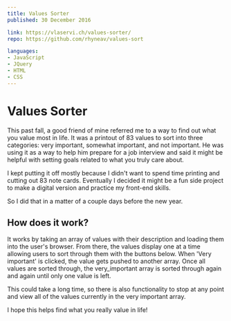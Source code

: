 ```yaml
---
title: Values Sorter
published: 30 December 2016

link: https://vlaservi.ch/values-sorter/
repo: https://github.com/rhyneav/values-sort

languages:
- JavaScript
- JQuery
- HTML
- CSS
---
```


# Values Sorter

This past fall, a good friend of mine referred me to a way to find out what you value most in life.
It was a printout of 83 values to sort into three categories: very important, somewhat important, and not important.
He was using it as a way to help him prepare for a job interview and said it might be helpful with setting goals related to what you truly care about.

I kept putting it off mostly because I didn't want to spend time printing and cutting out 83 note cards.
Eventually I decided it might be a fun side project to make a digital version and practice my front-end skills.

So I did that in a matter of a couple days before the new year.

## How does it work?

It works by taking an array of values with their description and loading them into the user's browser.
From there, the values display one at a time allowing users to sort through them with the buttons below.
When 'Very important' is clicked, the value gets pushed to another array. 
Once all values are sorted through, the very_important array is sorted through again and again until only one value is left.

This could take a long time, so there is also functionality to stop at any point and view all of the values currently in the very important array.

I hope this helps find what you really value in life!
